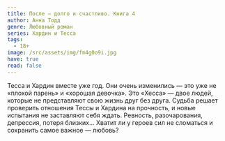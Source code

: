 ```yaml
---
title: После — долго и счастливо. Книга 4
author: Анна Тодд
genre: Любовный роман
series: Хардин и Тесса
tags:
  - 18+
image: /src/assets/img/fm4g0o9i.jpg
have: true
read: false
---
```

Тесса и Хардин вместе уже год. Они очень изменились — это уже не «плохой парень» и «хорошая девочка». Это «Хесса» — двое людей, которые не представляют свою жизнь друг без друга. Судьба решает проверить отношения Тессы и Хардина на прочность, и новые испытания не заставляют себя ждать. Ревность, разочарования, депрессия, потеря близких… Хватит ли у героев сил не сломаться и сохранить самое важное — любовь?
